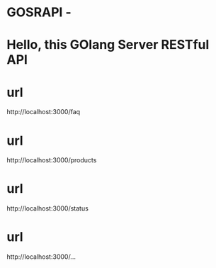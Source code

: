 # GOSRAPI -
# Hello, this GOlang Server RESTful API

# url
http://localhost:3000/faq
# url
http://localhost:3000/products
# url
http://localhost:3000/status
# url
http://localhost:3000/...